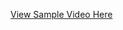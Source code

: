 [View Sample Video Here](https://github.com/shivam19nov/Python_Application/blob/main/Video-to-Audio-converter/working_demo.mp4)

